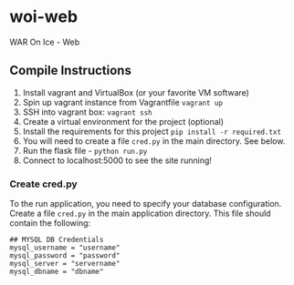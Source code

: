 # woi-web
WAR On Ice - Web

## Compile Instructions
1. Install vagrant and VirtualBox (or your favorite VM software)
2. Spin up vagrant instance from Vagrantfile `vagrant up`
4. SSH into vagrant box: `vagrant ssh`
5. Create a virtual environment for the project (optional)
6. Install the requirements for this project `pip install -r required.txt`
7. You will need to create a file `cred.py` in the main directory. See below.
8. Run the flask file - `python run.py`
9. Connect to localhost:5000 to see the site running!

### Create cred.py
To the run application, you need to specify your database configuration. 
Create a file `cred.py` in the main application directory. This file should contain the following:

```
## MYSQL DB Credentials
mysql_username = "username"
mysql_password = "password"
mysql_server = "servername"
mysql_dbname = "dbname"
```
